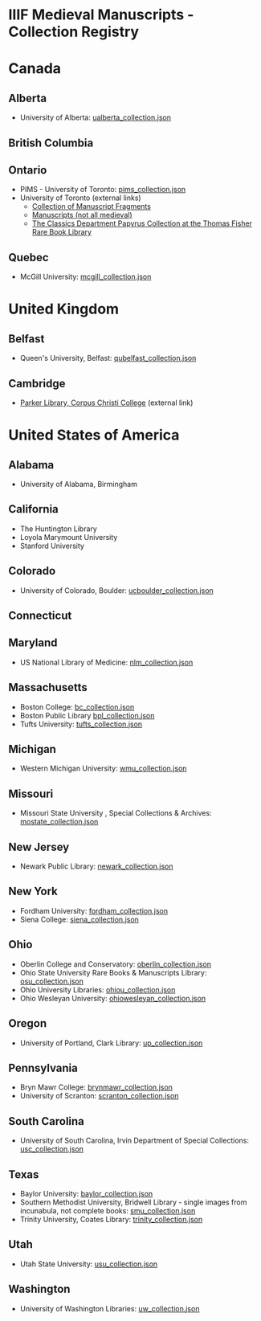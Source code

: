 # IIIF Medieval Manuscripts - Collection Registry
# Canada
## Alberta
* University of Alberta: [ualberta_collection.json](http://iiif.archivelab.org/iiif/horaebeataevirgi00cath/manifest.json)
## British Columbia
## Ontario
* PIMS - University of Toronto: [pims_collection.json](https://raw.githubusercontent.com/blalbrit/manuscript_registry/master/pims_collection.json)
* University of Toronto (external links)
  * [Collection of Manuscript Fragments](https://iiif.library.utoronto.ca/presentation/v2/collections/fisher21:root)
  * [Manuscripts (not all medieval)](https://iiif.library.utoronto.ca/presentation/v2/collections/fisher2:root)
  * [The Classics Department Papyrus Collection at the Thomas Fisher Rare Book Library](https://iiif.library.utoronto.ca/presentation/v2/collections/fisher22:root)
## Quebec
* McGill University: [mcgill_collection.json](https://raw.githubusercontent.com/blalbrit/manuscript_registry/master/mcgill_collection.json)
# United Kingdom
## Belfast
* Queen's University, Belfast: [qubelfast_collection.json](https://raw.githubusercontent.com/blalbrit/manuscript_registry/master/qubelfast_collection.json)
## Cambridge
* [Parker Library, Corpus Christi College](http://dms-data.stanford.edu/data/manifests/Parker/collection.json) (external link)
# United States of America
## Alabama
* University of Alabama, Birmingham
## California
* The Huntington Library
* Loyola Marymount University
* Stanford University
## Colorado
* University of Colorado, Boulder: [ucboulder_collection.json](https://raw.githubusercontent.com/blalbrit/manuscript_registry/master/ucboulder_collection.json)
## Connecticut
## Maryland
* US National Library of Medicine: [nlm_collection.json](https://raw.githubusercontent.com/blalbrit/manuscript_registry/master/nlm_collection.json)
## Massachusetts
* Boston College: [bc_collection.json](https://raw.githubusercontent.com/blalbrit/manuscript_registry/master/bc_collection.json)
* Boston Public Library [bpl_collection.json](https://raw.githubusercontent.com/blalbrit/manuscript_registry/master/bpl_collection.json)
* Tufts University: [tufts_collection.json](https://raw.githubusercontent.com/blalbrit/manuscript_registry/master/tufts_collection.json)
## Michigan
* Western Michigan University: [wmu_collection.json](https://raw.githubusercontent.com/blalbrit/manuscript_registry/master/wmu_collection.json)
## Missouri
* Missouri State University , Special Collections & Archives: [mostate_collection.json](https://cdm17307.contentdm.oclc.org/iiif/info/Medieval/manifest.json)
## New Jersey
* Newark Public Library: [newark_collection.json](https://cdm17229.contentdm.oclc.org/iiif/info/p17229coll19/manifest.json)
## New York
* Fordham University: [fordham_collection.json](https://raw.githubusercontent.com/blalbrit/manuscript_registry/master/fordham_collection.json)
* Siena College: [siena_collection.json](https://raw.githubusercontent.com/blalbrit/manuscript_registry/master/siena_collection.json)
## Ohio
* Oberlin College and Conservatory: [oberlin_collection.json](https://raw.githubusercontent.com/blalbrit/manuscript_registry/master/oberlin_collection.json)
* Ohio State University Rare Books & Manuscripts Library: [osu_collection.json](https://raw.githubusercontent.com/blalbrit/manuscript_registry/master/osu_collection.json)
* Ohio University Libraries: [ohiou_collection.json](https://media.library.ohio.edu/iiif/info/p15808coll19/manifest.json)
* Ohio Wesleyan University: [ohiowesleyan_collection.json](https://raw.githubusercontent.com/blalbrit/manuscript_registry/master/ohiowesleyan_collection.json)
## Oregon
* University of Portland, Clark Library: [up_collection.json](https://raw.githubusercontent.com/blalbrit/manuscript_registry/master/up_collection.json)
## Pennsylvania
* Bryn Mawr College: [brynmawr_collection.json](http://iiif.archivelab.org/iiif/PoggioBraccioliniDeMiseriaConditionisHumanae/manifest.json)
* University of Scranton: [scranton_collection.json](https://cdm16214.contentdm.oclc.org/iiif/info/medieval/manifest.json)
## South Carolina
* University of South Carolina, Irvin Department of Special Collections: [usc_collection.json](https://digital.tcl.sc.edu/iiif/info/pfp/manifest.json)
## Texas
* Baylor University: [baylor_collection.json](https://raw.githubusercontent.com/blalbrit/manuscript_registry/master/baylor_collection.json)
* Southern Methodist University, Bridwell Library - single images from incunabula, not complete books: [smu_collection.json](https://raw.githubusercontent.com/blalbrit/manuscript_registry/master/smu_collection.json)
* Trinity University, Coates Library: [trinity_collection.json](https://raw.githubusercontent.com/blalbrit/manuscript_registry/master/trinity_collection.json)
## Utah
* Utah State University: [usu_collection.json](https://raw.githubusercontent.com/blalbrit/manuscript_registry/master/usu_collection.json)
## Washington
* University of Washington Libraries: [uw_collection.json](https://raw.githubusercontent.com/blalbrit/manuscript_registry/master/uw_collection.json)
